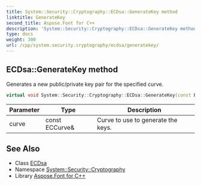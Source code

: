 ```yaml
---
title: System::Security::Cryptography::ECDsa::GenerateKey method
linktitle: GenerateKey
second_title: Aspose.Font for C++
description: 'System::Security::Cryptography::ECDsa::GenerateKey method. Generates a new public/private key pair for the specified curve in C++.'
type: docs
weight: 300
url: /cpp/system.security.cryptography/ecdsa/generatekey/
---
```

## ECDsa::GenerateKey method


Generates a new public/private key pair for the specified curve.

```cpp
virtual void System::Security::Cryptography::ECDsa::GenerateKey(const ECCurve &curve)
```


| Parameter | Type | Description |
| --- | --- | --- |
| curve | const ECCurve\& | Curve to use to generate the keys. |

## See Also

* Class [ECDsa](../)
* Namespace [System::Security::Cryptography](../../)
* Library [Aspose.Font for C++](../../../)

